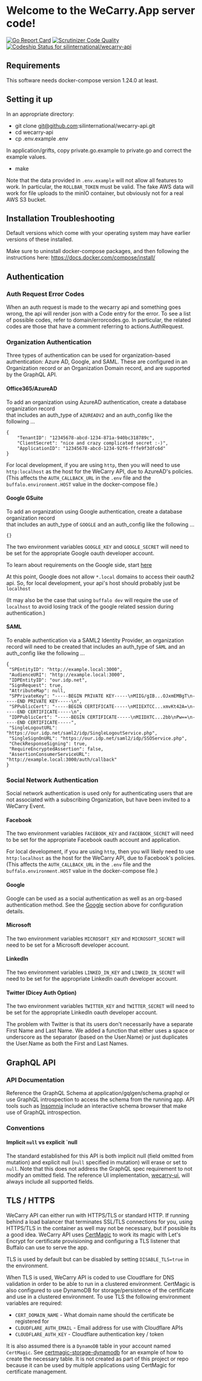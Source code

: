 # Welcome to the WeCarry.App server code!

[![Go Report Card](https://goreportcard.com/badge/github.com/silinternational/wecarry-api)](https://goreportcard.com/report/github.com/silinternational/wecarry-api)
[![Scrutinizer Code Quality](https://scrutinizer-ci.com/g/silinternational/wecarry-api/badges/quality-score.png?b=develop)](https://scrutinizer-ci.com/g/silinternational/wecarry-api/?branch=develop)
[![Codeship Status for silinternational/wecarry-api](https://app.codeship.com/projects/2ff9d1b0-8c61-0137-e598-0e4ef29cce88/status?branch=master)](https://app.codeship.com/projects/355314)

## Requirements

This software needs docker-compose version 1.24.0 at least.

## Setting it up

In an appropriate directory:
* git clone git@github.com:silinternational/wecarry-api.git
* cd wecarry-api
* cp .env.example .env

In application/grifts, copy private.go.example to private.go and 
correct the example values.

* make

Note that the data provided in `.env.example` will not allow
all features to work. In particular, the `ROLLBAR_TOKEN` must 
be valid. The fake AWS data will work for file uploads to the minIO
container, but obviously not for a real AWS S3 bucket.

## Installation Troubleshooting

Default versions which come with your operating system
may have earlier versions of these installed.

Make sure to uninstall docker-compose packages, and then following the
instructions here: https://docs.docker.com/compose/install/

## Authentication

### Auth Request Error Codes
When an auth request is made to the wecarry api and something goes wrong, the api
will render json with a Code entry for the error. To see a list of possible codes, 
refer to domain/errorcodes.go.  In particular, the related codes are those 
that have a comment referring to actions.AuthRequest.

### Organization Authentication

Three types of authentication can be used for organization-based authentication:
Azure AD, Google, and SAML. These are configured in an Organization record or 
an Organization Domain record, and are supported by the GraphQL API.

#### Office365/AzureAD
To add an organization using AzureAD authentication, create a database organization record  
that includes an auth_type of `AZUREADV2` and an auth_config like the following ... 

```
{
    "TenantID": "12345678-abcd-1234-871a-940bc318789c", 
    "ClientSecret": "nice and crazy complicated secret :-)", 
    "ApplicationID": "12345678-abcd-1234-92f6-fffe9f3dfc6d"
}
```

For local development, if you are using `http`, then you will need to 
use `http:localhost` as the host for the WeCarry API, due to AzureAD's policies.
(This affects the `AUTH_CALLBACK_URL` in the `.env` file and the `buffalo.environment.HOST` value
in the docker-compose file.)

#### Google GSuite

To add an organization using Google authentication, create a database organization record  
that includes an auth_type of `GOOGLE` and an auth_config like the following ... 

```
{}
```

The two environment variables `GOOGLE_KEY` and `GOOGLE_SECRET` will need to be 
set for the appropriate Google oauth developer account. 

To learn about requirements on the Google side, start [here](https://developers.google.com/identity/protocols/OAuth2)

At this point, Google does not allow `*.local` domains to access their oauth2 api.
So, for local development, your api's host should probably just be `localhost`

(It may also be the case that using `buffalo dev` will require the use of `localhost` to avoid 
losing track of the google related session during authentication.)

#### SAML
To enable authentication via a SAML2 Identity Provider, an organization 
record will need to be created that includes an auth_type of `SAML` and an
auth_config like the following ...

```
{
 "SPEntityID": "http://example.local:3000", 
 "AudienceURI": "http://example.local:3000", 
 "IDPEntityID": "our.idp.net", 
 "SignRequest": true, 
 "AttributeMap": null, 
 "SPPrivateKey": "-----BEGIN PRIVATE KEY-----\nMIIG/gIB...OJxmEMBgT\n-----END PRIVATE KEY-----\n", 
 "SPPublicCert": "-----BEGIN CERTIFICATE-----\nMIIEXTCC...xmvKt42A=\n-----END CERTIFICATE-----\n", 
 "IDPPublicCert": "-----BEGIN CERTIFICATE-----\nMIIDXTC...2bb\nPw==\n-----END CERTIFICATE-----", 
 "SingleLogoutURL": "https://our.idp.net/saml2/idp/SingleLogoutService.php", 
 "SingleSignOnURL": "https://our.idp.net/saml2/idp/SSOService.php", 
 "CheckResponseSigning": true, 
 "RequireEncryptedAssertion": false, 
 "AssertionConsumerServiceURL": "http://example.local:3000/auth/callback"
}
```

### Social Network Authentication

Social network authentication is used only for authenticating users that are not
associated with a subscribing Organization, but have been invited to a WeCarry
Event.

#### Facebook

The two environment variables `FACEBOOK_KEY` and `FACEBOOK_SECRET` 
will need to be set for the appropriate Facebook oauth account and application.

For local development, if you are using `http`, then you will likely need to 
use `http:localhost` as the host for the WeCarry API, due to Facebook's policies.
(This affects the `AUTH_CALLBACK_URL` in the `.env` file and the `buffalo.environment.HOST` value
in the docker-compose file.)

#### Google

Google can be used as a social authentication as well as an org-based authentication
method. See the [Google](#google-gsuite) section above for configuration details.
 
#### Microsoft

The two environment variables `MICROSOFT_KEY` and `MICROSOFT_SECRET` will need 
to be set for a Microsoft developer account. 

#### LinkedIn

The two environment variables `LINKED_IN_KEY` and `LINKED_IN_SECRET` will need to be 
set for the appropriate LinkedIn oauth developer account. 

#### Twitter (Dicey Auth Option)

The two environment variables `TWITTER_KEY` and `TWITTER_SECRET` will need to be 
set for the appropriate LinkedIn oauth developer account. 

The problem with Twitter is that its users don't necessarily have a separate 
First Name and Last Name. We added a function that either uses a space or 
underscore as the separator (based on the User.Name) or just duplicates the
User.Name as both the First and Last Names.

## GraphQL API

### API Documentation

Reference the GraphQL Schema at application/gqlgen/schema.graphql or use
GraphQL introspection to access the schema from the running app. API tools such
as [Insomnia](https://insomnia.rest) include an interactive schema browser that 
make use of GraphQL introspection.
 
### Conventions

#### Implicit `null` vs explicit `null

The standard established for this API is both implicit null (field
omitted from mutation) and explicit null (`null` specified in mutation) 
will erase or set to `null`. Note that this does not address the
GraphQL spec requirement to not modify an omitted field. The reference UI 
implementation, [wecarry-ui](https://github.com/silinternational/wecarry-ui),
will always include all supported fields.

## TLS / HTTPS

WeCarry API can either run with HTTPS/TLS or standard HTTP. If running behind a load balancer that terminates SSL/TLS 
connections for you, using HTTPS/TLS in the container as well may not be necessary, but if possible its a good 
idea. WeCarry API uses [CertMagic](https://github.com/caddyserver/certmagic) to work its magic with Let's Encrypt
for certificate provisioning and configuring a TLS listener that Buffalo can use to serve the app. 

TLS is used by default but can be disabled by setting `DISABLE_TLS=true` in the environment. 

When TLS is used, WeCarry API is coded to use Cloudflare for DNS validation in order to be able to run in a clustered
environment. CertMagic is also configured to use DynamoDB for storage/persistence of the certificate and use in a 
clustered environment. To use TLS the following environment variables are required:

 - `CERT_DOMAIN_NAME` - What domain name should the certificate be registered for
 - `CLOUDFLARE_AUTH_EMAIL` - Email address for use with Cloudflare APIs
 - `CLOUDFLARE_AUTH_KEY` - Cloudflare authentication key / token
 
It is also assumed there is a `DynamoDB` table in your account named `CertMagic`. See 
[certmagic-storage-dynamodb](https://github.com/silinternational/certmagic-storage-dynamodb) for an example of 
how to create the necessary table. It is not created as part of this project or repo because it can be used by 
multiple applications using CertMagic for certificate management. 
